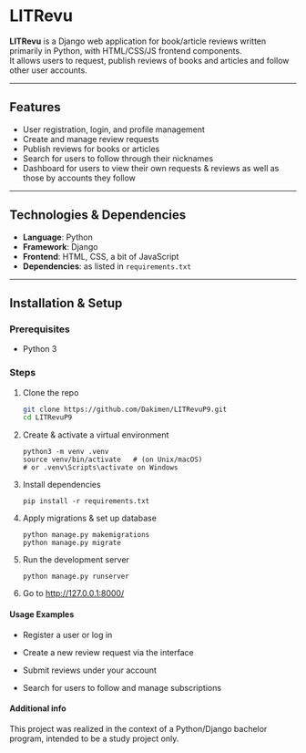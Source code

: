 # LITRevu

**LITRevu** is a Django web application for book/article reviews written primarily in Python, with HTML/CSS/JS frontend components.  
It allows users to request, publish reviews of books and articles and follow other user accounts.

---

## Features

- User registration, login, and profile management
- Create and manage review requests
- Publish reviews for books or articles
- Search for users to follow through their nicknames
- Dashboard for users to view their own requests & reviews as well as those by accounts they follow

---

## Technologies & Dependencies

- **Language**: Python
- **Framework**: Django
- **Frontend**: HTML, CSS, a bit of JavaScript
- **Dependencies**: as listed in `requirements.txt`

---

## Installation & Setup

### Prerequisites

- Python 3

### Steps

1. Clone the repo

   ```bash
   git clone https://github.com/Dakimen/LITRevuP9.git
   cd LITRevuP9
   ```

2. Create & activate a virtual environment
   ```
   python3 -m venv .venv
   source venv/bin/activate   # (on Unix/macOS)
   # or .venv\Scripts\activate on Windows
   ```
3. Install dependencies
   ```
   pip install -r requirements.txt
   ```
4. Apply migrations & set up database
   ```
   python manage.py makemigrations
   python manage.py migrate
   ```
5. Run the development server
   ```
   python manage.py runserver
   ```
6. Go to http://127.0.0.1:8000/

#### Usage Examples

- Register a user or log in

- Create a new review request via the interface

- Submit reviews under your account

- Search for users to follow and manage subscriptions

#### Additional info

This project was realized in the context of a Python/Django bachelor program, intended to be a study project only.
